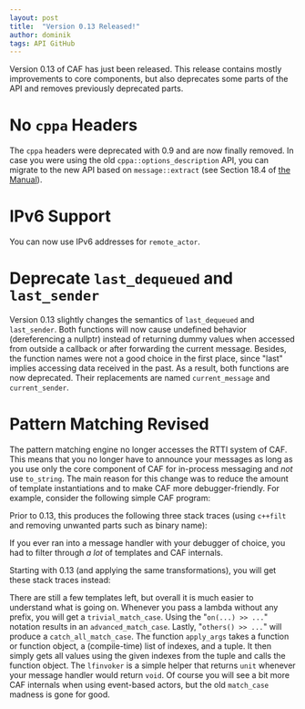 ```yaml
---
layout: post
title:  "Version 0.13 Released!"
author: dominik
tags: API GitHub
---
```


Version 0.13 of CAF has just been released.  This release contains mostly
improvements to core components, but also deprecates some parts of the API and
removes previously deprecated parts.

# No `cppa` Headers

The `cppa` headers were deprecated with 0.9 and are now finally removed. In
case you were using the old `cppa::options_description` API, you can migrate to
the new API based on `message::extract` (see Section 18.4 of
[the Manual](http://actor-framework.org/manual)).

# IPv6 Support

You can now use IPv6 addresses for `remote_actor`.

# Deprecate `last_dequeued` and `last_sender`

Version 0.13 slightly changes the semantics of `last_dequeued` and
`last_sender`. Both functions will now cause undefined behavior (dereferencing
a nullptr) instead of returning dummy values when accessed from outside a
callback or after forwarding the current message. Besides, the function names
were not a good choice in the first place, since "last" implies accessing data
received in the past. As a result, both functions are now deprecated. Their
replacements are named `current_message` and `current_sender`.

# Pattern Matching Revised

The pattern matching engine no longer accesses the RTTI system of CAF. This
means that you no longer have to announce your messages as long as you use only
the core component of CAF for in-process messaging and *not* use `to_string`.
The main reason for this change was to reduce the amount of template
instantiations and to make CAF more debugger-friendly. For example, consider
the following simple CAF program:

<script src="https://gist.github.com/Neverlord/a5efdca15300adc421db.js"></script>

Prior to 0.13, this produces the following three stack traces (using `c++filt`
and removing unwanted parts such as binary name):

<script src="https://gist.github.com/Neverlord/aaf212e49e3ed7ff46ab.js"></script>

If you ever ran into a message handler with your debugger of choice, you had to
filter through *a lot* of templates and CAF internals.

Starting with 0.13 (and applying the same transformations), you will get these
stack traces instead:

<script src="https://gist.github.com/Neverlord/f46235ccd65b9471175e.js"></script>

There are still a few templates left, but overall it is much easier to
understand what is going on. Whenever you pass a lambda without any prefix, you
will get a `trivial_match_case`. Using the "`on(...) >> ...`" notation results
in an `advanced_match_case`. Lastly, "`others() >> ...`" will produce a
`catch_all_match_case`. The function `apply_args` takes a function or function
object, a (compile-time) list of indexes, and a tuple. It then simply gets all
values using the given indexes from the tuple and calls the function object.
The `lfinvoker` is a simple helper that returns `unit` whenever your message
handler would return `void`. Of course you will see a bit more CAF internals
when using event-based actors, but the old `match_case` madness is gone for
good.
